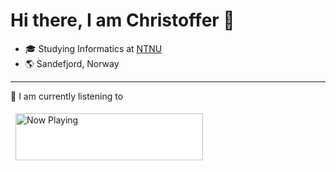 # Hi there, I am Christoffer 👋

- 🎓 Studying Informatics at [NTNU](https://www.ntnu.edu/studies/msit)
- 🌎 Sandefjord, Norway

---

🎵 I am currently listening to

<div style="background-color:white;width:300px;padding:5px;padding-left:8px;padding-right:10px">
<a href="https://now-playing-profile-nu-eight.vercel.app/now-playing?open"><img src="https://now-playing-profile-nu-eight.vercel.app/now-playing" width="300" height="75" alt="Now Playing"></a>
</div>
